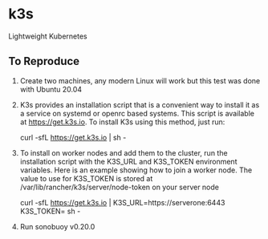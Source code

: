 # k3s
Lightweight Kubernetes
## To Reproduce

1. Create two machines, any modern Linux will work but this test was done with Ubuntu 20.04
2. K3s provides an installation script that is a convenient way to install it as a service on systemd or openrc based systems. This script is available at https://get.k3s.io. To install K3s using this method, just run:

    curl -sfL https://get.k3s.io | sh -

3. To install on worker nodes and add them to the cluster, run the installation script with the K3S_URL and K3S_TOKEN environment variables. Here is an example showing how to join a worker node. The value to use for K3S_TOKEN is stored at /var/lib/rancher/k3s/server/node-token on your server node

    curl -sfL https://get.k3s.io | K3S_URL=https://serverone:6443 K3S_TOKEN=<TOKEN> sh -

4. Run sonobuoy v0.20.0
